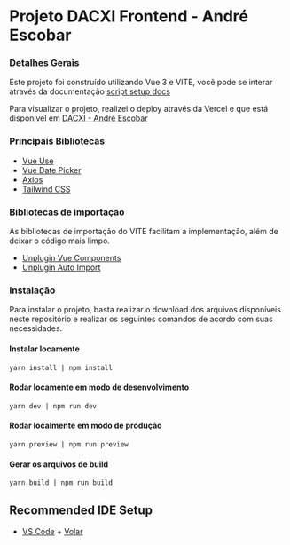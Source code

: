 # Projeto DACXI Frontend - André Escobar

### Detalhes Gerais

Este projeto foi construído utilizando Vue 3 e VITE, você pode se interar através da documentação [script setup docs](https://v3.vuejs.org/api/sfc-script-setup.html#sfc-script-setup)

Para visualizar o projeto, realizei o deploy através da Vercel e que está disponível em [DACXI - André Escobar](https://dacxi-vacancy.vercel.app/)

### Principais Bibliotecas 

- [Vue Use]()
- [Vue Date Picker]()
- [Axios]()
- [Tailwind CSS]()

### Bibliotecas de importação

As bibliotecas de importação do VITE facilitam a implementação, além de deixar o código mais limpo.

- [Unplugin Vue Components]()
- [Unplugin Auto Import]()

### Instalação

Para instalar o projeto, basta realizar o download dos arquivos disponíveis neste repositório e realizar os seguintes comandos de acordo com suas necessidades.

#### Instalar locamente

``yarn install | npm install``

#### Rodar locamente em modo de desenvolvimento

`` yarn dev | npm run dev ``

#### Rodar localmente em modo de produção

`` yarn preview | npm run preview ``

#### Gerar os arquivos de build

`` yarn build | npm run build ``

## Recommended IDE Setup

- [VS Code](https://code.visualstudio.com/) + [Volar](https://marketplace.visualstudio.com/items?itemName=Vue.volar)
